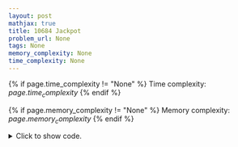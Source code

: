 ```yaml
---
layout: post
mathjax: true
title: 10684 Jackpot
problem_url: None
tags: None
memory_complexity: None
time_complexity: None
---
```




{% if page.time_complexity != "None" %}
Time complexity: ${{ page.time_complexity }}$
{% endif %}

{% if page.memory_complexity != "None" %}
Memory complexity: ${{ page.memory_complexity }}$
{% endif %}

<details>
<summary>
<p style="display:inline">Click to show code.</p>
</summary>
```cpp
{% raw %}
using namespace std;
int N;
int dp[10010];
int v[10010];
int solve(void) {
  dp[0] = max(v[0], 0);
  for (int i = 1; i < N; ++i)
    dp[i] = max(v[i] + dp[i - 1], v[i]);
  return *max_element(dp, dp + N);
}
int main(void) {
  while (cin >> N and N != 0) {
    for (int i = 0; i < N; ++i)
      cin >> v[i];
    int ans = solve();
    if (ans > 0)
      cout << "The maximum winning streak is " << ans << ".\n";
    else
      cout << "Losing streak.\n";
  }
  return 0;
}

{% endraw %}
```
</details>

